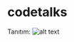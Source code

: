 # codetalks

Tanıtım: 
![alt text](https://www.linkpicture.com/q/codetalks.png "Logo Title Text 1")
